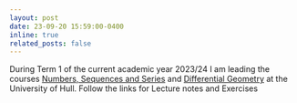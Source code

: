 ```yaml
---
layout: post
date: 23-09-20 15:59:00-0400
inline: true
related_posts: false
---
```


During Term 1 of the current academic year 2023/24 I am leading the courses <a href="/teaching/#2023-NSS">Numbers, Sequences and Series</a> and <a href="/teaching/#2023-Differential-Geometry">Differential Geometry</a> at the University of Hull. Follow the links for Lecture notes and Exercises 
